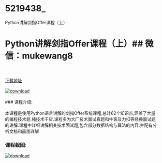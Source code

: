 # 5219438_
Python讲解剑指Offer课程（上）
# Python讲解剑指Offer课程（上）## 微信：mukewang8
<br/></br>[下载地址](http://www.36tz.cn/article/5219438 "下载地址")
<br/></br>[![download](http://36tz.cn/muke_img/2021_04_1-30-300x174.png "下载地址")](http://www.36tz.cn/article/5219438 "下载地址")
<br/></br>### 课程介绍:<br/></br>本课程是使用Python语言讲解的剑指Offer系统课程,总计62个知识点,涵盖了大量的编程技术题.纯技术干货.课程多为大厂技术面试真题和牛客及力扣等经典面试题的讲解.课程中详细讲解相关技术面试题,包含部分数据结构与算法的内容.并配有分析文档和画图详解

### 课程截图:
[![download](http://36tz.cn/muke_img/2021_04_2-30.png "下载地址")](http://www.36tz.cn/article/5219438 "下载地址")
